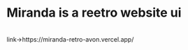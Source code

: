 <h1>Miranda is a reetro website ui</h1>
<br>
<bold>link-><a>https://miranda-retro-avon.vercel.app/</a></bold>
